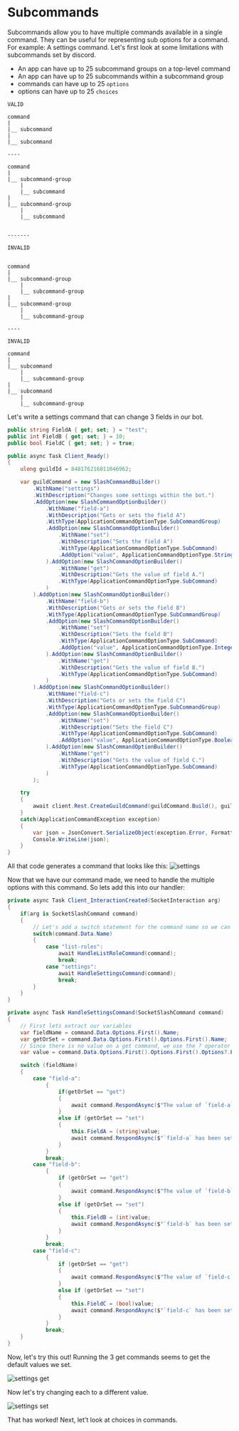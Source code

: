 # Subcommands

Subcommands allow you to have multiple commands available in a single command. They can be useful for representing sub options for a command. For example: A settings command. Let's first look at some limitations with subcommands set by discord.

- An app can have up to 25 subcommand groups on a top-level command
- An app can have up to 25 subcommands within a subcommand group
- commands can have up to 25 `options`
- options can have up to 25 `choices`

```
VALID

command
|
|__ subcommand
|
|__ subcommand

----

command
|
|__ subcommand-group
    |
    |__ subcommand
|
|__ subcommand-group
    |
    |__ subcommand


-------

INVALID


command
|
|__ subcommand-group
    |
    |__ subcommand-group
|
|__ subcommand-group
    |
    |__ subcommand-group

----

INVALID

command
|
|__ subcommand
    |
    |__ subcommand-group
|
|__ subcommand
    |
    |__ subcommand-group
```

Let's write a settings command that can change 3 fields in our bot.

```cs
public string FieldA { get; set; } = "test";
public int FieldB { get; set; } = 10;
public bool FieldC { get; set; } = true;

public async Task Client_Ready()
{
    ulong guildId = 848176216011046962;

    var guildCommand = new SlashCommandBuilder()
        .WithName("settings")
        .WithDescription("Changes some settings within the bot.")
        .AddOption(new SlashCommandOptionBuilder()
            .WithName("field-a")
            .WithDescription("Gets or sets the field A")
            .WithType(ApplicationCommandOptionType.SubCommandGroup)
            .AddOption(new SlashCommandOptionBuilder()
                .WithName("set")
                .WithDescription("Sets the field A")
                .WithType(ApplicationCommandOptionType.SubCommand)
                .AddOption("value", ApplicationCommandOptionType.String, "the value to set the field    ", required: true)
            ).AddOption(new SlashCommandOptionBuilder()
                .WithName("get")
                .WithDescription("Gets the value of field A.")
                .WithType(ApplicationCommandOptionType.SubCommand)
            )
        ).AddOption(new SlashCommandOptionBuilder()
            .WithName("field-b")
            .WithDescription("Gets or sets the field B")
            .WithType(ApplicationCommandOptionType.SubCommandGroup)
            .AddOption(new SlashCommandOptionBuilder()
                .WithName("set")
                .WithDescription("Sets the field B")
                .WithType(ApplicationCommandOptionType.SubCommand)
                .AddOption("value", ApplicationCommandOptionType.Integer, "the value to set the fie to.", required: true)
            ).AddOption(new SlashCommandOptionBuilder()
                .WithName("get")
                .WithDescription("Gets the value of field B.")
                .WithType(ApplicationCommandOptionType.SubCommand)
            )
        ).AddOption(new SlashCommandOptionBuilder()
            .WithName("field-c")
            .WithDescription("Gets or sets the field C")
            .WithType(ApplicationCommandOptionType.SubCommandGroup)
            .AddOption(new SlashCommandOptionBuilder()
                .WithName("set")
                .WithDescription("Sets the field C")
                .WithType(ApplicationCommandOptionType.SubCommand)
                .AddOption("value", ApplicationCommandOptionType.Boolean, "the value to set the fie to.", required: true)
            ).AddOption(new SlashCommandOptionBuilder()
                .WithName("get")
                .WithDescription("Gets the value of field C.")
                .WithType(ApplicationCommandOptionType.SubCommand)
            )
        );

    try
    {
        await client.Rest.CreateGuildCommand(guildCommand.Build(), guildId);
    }
    catch(ApplicationCommandException exception)
    {
        var json = JsonConvert.SerializeObject(exception.Error, Formatting.Indented);
        Console.WriteLine(json);
    }
}
```

All that code generates a command that looks like this:
![settings](images/settings1.png)

Now that we have our command made, we need to handle the multiple options with this command. So lets add this into our handler:

```cs
private async Task Client_InteractionCreated(SocketInteraction arg)
{
    if(arg is SocketSlashCommand command)
    {
        // Let's add a switch statement for the command name so we can handle multiple commands in one event.
        switch(command.Data.Name)
        {
            case "list-roles":
                await HandleListRoleCommand(command);
                break;
            case "settings":
                await HandleSettingsCommand(command);
                break;
        }
    }
}

private async Task HandleSettingsCommand(SocketSlashCommand command)
{
    // First lets extract our variables
    var fieldName = command.Data.Options.First().Name;
    var getOrSet = command.Data.Options.First().Options.First().Name;
    // Since there is no value on a get command, we use the ? operator because "Options" can be null.
    var value = command.Data.Options.First().Options.First().Options?.FirstOrDefault().Value;

    switch (fieldName)
    {
        case "field-a":
            {
                if(getOrSet == "get")
                {
                    await command.RespondAsync($"The value of `field-a` is `{FieldA}`");
                }
                else if (getOrSet == "set")
                {
                    this.FieldA = (string)value;
                    await command.RespondAsync($"`field-a` has been set to `{FieldA}`");
                }
            }
            break;
        case "field-b":
            {
                if (getOrSet == "get")
                {
                    await command.RespondAsync($"The value of `field-b` is `{FieldB}`");
                }
                else if (getOrSet == "set")
                {
                    this.FieldB = (int)value;
                    await command.RespondAsync($"`field-b` has been set to `{FieldB}`");
                }
            }
            break;
        case "field-c":
            {
                if (getOrSet == "get")
                {
                    await command.RespondAsync($"The value of `field-c` is `{FieldC}`");
                }
                else if (getOrSet == "set")
                {
                    this.FieldC = (bool)value;
                    await command.RespondAsync($"`field-c` has been set to `{FieldC}`");
                }
            }
            break;
    }
}

```

Now, let's try this out! Running the 3 get commands seems to get the default values we set.

![settings get](images/settings2.png)

Now let's try changing each to a different value.

![settings set](images/settings3.png)

That has worked! Next, let't look at choices in commands.
